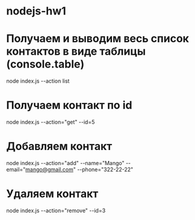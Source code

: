 # nodejs-hw1

# Получаем и выводим весь список контактов в виде таблицы (console.table)

node index.js --action list

[a-link]: (https://ibb.co/1r1xrwD)

# Получаем контакт по id

node index.js --action="get" --id=5

[a-link]: (https://ibb.co/YhqJGVR)

# Добавляем контакт

node index.js --action="add" --name="Mango" --email="mango@gmail.com" --phone="322-22-22"

[a-link]: (https://ibb.co/6t5tLHQ)

# Удаляем контакт

node index.js --action="remove" --id=3

[a-link]: (https://ibb.co/TKXBGZg)